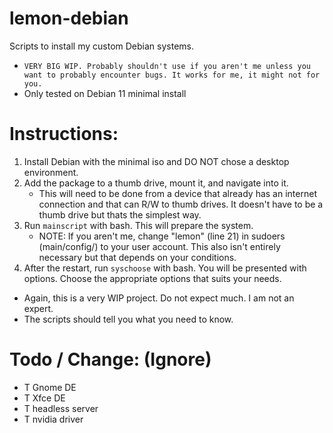 # lemon-debian </br>
Scripts to install my custom Debian systems. </br>

 - `VERY BIG WIP. Probably shouldn't use if you aren't me unless you want to probably encounter bugs. It works for me, it might not for you.` </br>
 - Only tested on Debian 11 minimal install </br>

# Instructions: </br>
 1. Install Debian with the minimal iso and DO NOT chose a desktop environment. </br>
 2. Add the package to a thumb drive, mount it, and navigate into it. </br>
     - This will need to be done from a device that already has an internet connection and that can R/W to thumb drives. It doesn't have to be a thumb drive but thats the simplest way. </br>
 3. Run `mainscript` with bash. This will prepare the system. </br>
     - NOTE: If you aren't me, change "lemon" (line 21) in sudoers (main/config/) to your user account. This also isn't entirely necessary but that depends on your conditions. </br>
 4. After the restart, run `syschoose` with bash. You will be presented with options. Choose the appropriate options that suits your needs. </br>

 - Again, this is a very WIP project. Do not expect much. I am not an expert. </br>
 - The scripts should tell you what you need to know. </br>


# Todo / Change: (Ignore) </br>
 - T Gnome DE </br>
 - T Xfce DE </br>
 - T headless server </br>
 - T nvidia driver </br>
